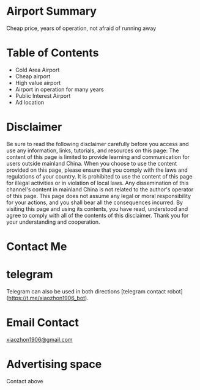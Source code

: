 # Airport Summary
Cheap price, years of operation, not afraid of running away

# Table of Contents
- Cold Area Airport
- Cheap airport
- High value airport
- Airport in operation for many years
- Public Interest Airport
- Ad location

# Disclaimer
Be sure to read the following disclaimer carefully before you access and use any information, links, tutorials, and resources on this page:
The content of this page is limited to provide learning and communication for users outside mainland China. When you choose to use the content provided on this page, please ensure that you comply with the laws and regulations of your country. It is prohibited to use the content of this page for illegal activities or in violation of local laws. Any dissemination of this channel's content in mainland China is not related to the author's operator of this page. This page does not assume any legal or moral responsibility for your actions, and you shall bear all the consequences incurred.
By visiting this page and using its contents, you have read, understood and agree to comply with all of the contents of this disclaimer. Thank you for your understanding and cooperation.
# Contact Me
# telegram
Telegram can also be used in both directions [telegram contact robot] (https://t.me/xiaozhon1906_bot).
# Email Contact
xiaozhon1906@gmail.com
# Advertising space
Contact above
